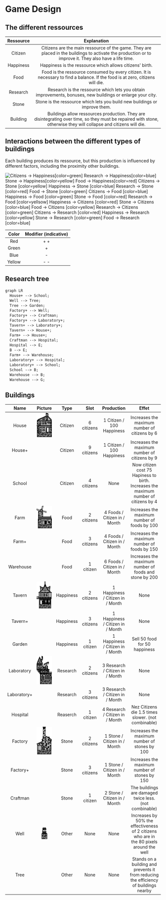 # Game Design

## The different ressources

| Ressource |                                                                            Explanation                                                                             |
| :-------: | :----------------------------------------------------------------------------------------------------------------------------------------------------------------: |
|  Citizen  |       Citizens are the main ressource of the game. They are placed in the buildings to activate the production or to improve it. They also have a life time.       |
| Happiness |                                                      Happiness is the ressource which allows citizens' birth.                                                      |
|   Food    |                   Food is the ressource consumed by every citizen. It is necessary to find a balance. If the food is at zero, citizens will die.                   |
| Research  |                             Research is the ressource which lets you obtain improvements, bonuses, new buildings or enlarge your city.                             |
|   Stone   |                                             Stone is the ressource which lets you build new buildings or improve them.                                             |
| Building  | Buildings allow ressources production. They are disintegrating over time, so they must be repaired with stone, otherwise they will collapse and citizens will die. |
## Interactions between the different types of buildings

Each building produces its ressource, but this production is influenced by different factors, including the proximity other buildings.

![
  Citizens  -> Happiness[color=green]
  Research  -> Happiness[color=blue]
    Stone   -> Happiness[color=yellow]
    Food    -> Happiness[color=red]
  Citizens  ->   Stone  [color=yellow]
  Happiness ->   Stone  [color=blue]
  Research  ->   Stone  [color=red]
    Food    ->   Stone  [color=green]
  Citizens  ->   Food   [color=blue]
  Happiness ->   Food   [color=green]
    Stone   ->   Food   [color=red]
  Research  ->   Food   [color=yellsow]
  Happiness -> Citizens [color=red]
    Stone   -> Citizens [color=blue]
    Food    -> Citizens [color=yellow]
  Research  -> Citizens [color=green]
  Citizens  -> Research [color=red]
  Happiness -> Research [color=yellow]
    Stone   -> Research [color=green]
    Food    -> Research [color=blue]
](assets/penta.png)

| Color  | Modifier (indicative) |
| :----: | :-------------------: |
|  Red   |          + +          |
| Green  |           +           |
|  Blue  |           -           |
| Yellow |          - -          |

## Research tree
```mermaid
graph LR
  House+ --> School;
  Well --> Tree;
  Tree --> Garden;
  Factory+ --> Well;
  Factory+ --> Craftman;
  Factory+ --> Laboratory+;
  Tavern+ --> Laboratory+;
  Tavern+ --> House+;
  Farm+ --> House+;
  Craftman --> Hospital;
  Hospital --> E;
  B --> E;
  Farm+ --> Warehouse;
  Laboratory+ --> Hospital;
  Laboratory+ --> School;
  School --> B;
  Warehouse --> B;
  Warehouse --> G;
```
## Buildings
|Name|Picture|Type|Slot|Production|Effet|
|:-:|:-:|:-:|:-:|:-:|:-:|
|House|![House](../android/assets/sprites/buildings/HOUSE.png)|Citizen|6 citizens|1 Citizen / 100 Happiness|Increases the maximum number of citizens by 6|
|House+||Citizen|9 citizens|1 Citizen / 100 Happiness|Increases the maximum number of citizens by 9|
|School||Citizen|4 citizens|None|Now citizen cost 75 Hapiness to birth. Increases the maximum number of citizens by 4|
|Farm|![Farm](../android/assets/sprites/buildings/FARM.png)|Food|2 citizens|4 Foods / Citizen in / Month|Increases the maximum number of foods by 100|
|Farm+||Food|3 citizens|4 Foods / Citizen in / Month|Increases the maximum number of foods by 150|
|Warehouse||Food|1 citizen|6 Foods / Citizen in / Month|Increases the maximum number of foods and stone by 200|
|Tavern|![Tavern](../android/assets/sprites/buildings/TAVERN.png)|Happiness|2 citizens|1 Happiness / Citizen in / Month|None|
|Tavern+||Happiness|3 citizens|1 Happiness / Citizen in / Month|None|
|Garden||Happiness|1 citizen|1 Happiness / Citizen in / Month|Sell 50 food for 50 happiness|
|Laboratory|![Laboratory](../android/assets/sprites/buildings/LABORATORY.png)|Research|2 citizens|3 Research / Citizen in / Month|None|
|Laboratory+||Research|3 citizens|3 Research / Citizen in / Month|None|
|Hospital||Reaserch|1 citizen|4 Research / Citizen in / Month|Nez Citizens die 1.5 times slower. (not combinable)|
|Factory|![Factory](../android/assets/sprites/buildings/FACTORY.png)|Stone|2 citizens|1 Stone / Citizen in / Month|Increases the maximum number of stones by 100|
|Factory+||Stone|3 citizens|1 Stone / Citizen in / Month|Increases the maximum number of stones by 150|
|Craftman||Stone|1 citizen|2 Stone / Citizen in / Month|The buildings are damaged twice less. (not combinable)|
|Well|![Factory](../android/assets/sprites/buildings/WELL.png)|Other|None|None|Increases by 50% the effectiveness of 2 citizens who are in the 80 pixels around the well|
|Tree||Other|None|None| Stands on a building and prevents it from reducing the efficiency of buildings nearby |